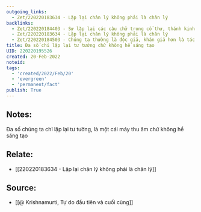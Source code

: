 ```yaml
---
outgoing_links:
  - Zet/220220183634 - Lặp lại chân lý không phải là chân lý
backlinks:
  - Zet/220220184403 - Sự lặp lại các câu chữ trong cổ thư, thánh kinh không mang lại lợi ích gì
  - Zet/220220183634 - Lặp lại chân lý không phải là chân lý
  - Zet/220220184503 - Chúng ta thường là độc giả, khán giả hơn là tác giả, diễn viên
title: Đa số chỉ lặp lại tư tưởng chứ không hề sáng tạo
UID: 220220195526
created: 20-Feb-2022
noteid:
tags:
  - 'created/2022/Feb/20'
  - 'evergreen'
  - 'permanent/fact'
publish: True
---
```

## Notes:
Đa số chúng ta chỉ lặp lại tư tưởng, là một cái máy thu âm chứ không hề sáng tạo

## Relate:
- [[220220183634 - Lặp lại chân lý không phải là chân lý]]

## Source:
- [[@ Krishnamurti, Tự do đầu tiên và cuối cùng]]



